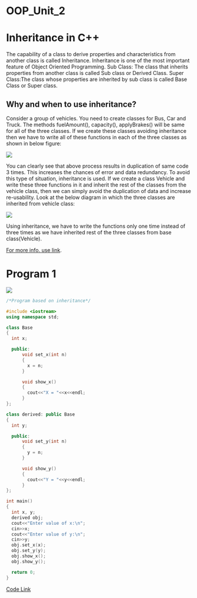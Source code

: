 # OOP_Unit_2

# Inheritance in C++

The capability of a class to derive properties and characteristics from another class is called Inheritance. Inheritance is one of the most important feature of Object Oriented Programming.
Sub Class: The class that inherits properties from another class is called Sub class or Derived Class.
Super Class:The class whose properties are inherited by sub class is called Base Class or Super class.


## Why and when to use inheritance?

Consider a group of vehicles. You need to create classes for Bus, Car and Truck. The methods fuelAmount(), capacity(), applyBrakes() will be same for all of the three classes. If we create these classes avoiding inheritance then we have to write all of these functions in each of the three classes as shown in below figure:

![](https://media.geeksforgeeks.org/wp-content/uploads/inheritance.png)

You can clearly see that above process results in duplication of same code 3 times. This increases the chances of error and data redundancy. To avoid this type of situation, inheritance is used. If we create a class Vehicle and write these three functions in it and inherit the rest of the classes from the vehicle class, then we can simply avoid the duplication of data and increase re-usability. Look at the below diagram in which the three classes are inherited from vehicle class:

![](https://media.geeksforgeeks.org/wp-content/uploads/inheritance2.png)

Using inheritance, we have to write the functions only one time instead of three times as we have inherited rest of the three classes from base class(Vehicle).

[For more info. use link](https://www.geeksforgeeks.org/inheritance-in-c/).

# Program 1

![](https://media.giphy.com/media/9weuRH37aE3X0U83q6/giphy.gif)

```C++
/*Program based on inheritance*/

#include <iostream>
using namespace std;

class Base 
{
  int x;

  public:
      void set_x(int n)
      {
        x = n;
      }

      void show_x()
      {
        cout<<"X = "<<x<<endl;
      }
};

class derived: public Base
{
  int y;

  public:
      void set_y(int n)
      {
        y = n; 
      }

      void show_y()
      {
        cout<<"Y = "<<y<<endl;  
      }
};

int main()
{
  int x, y;
  derived obj;
  cout<<"Enter value of x:\n";
  cin>>x;
  cout<<"Enter value of y:\n";
  cin>>y;
  obj.set_x(x);
  obj.set_y(y);
  obj.show_x();
  obj.show_y();

  return 0;
}
```
[Code Link](https://repl.it/@Siddharthsing13/Program-21#main.cpp)
